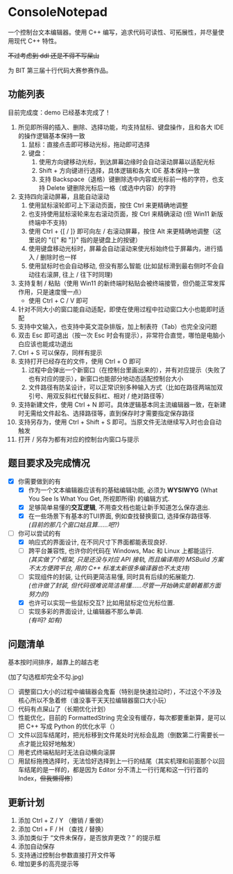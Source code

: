 # ConsoleNotepad

一个控制台文本编辑器。使用 C++ 编写，追求代码可读性、可拓展性，并尽量使用现代 C++ 特性。

~~不过考虑到 ddl 还是不得不写屎山~~

为 BIT 第三届十行代码大赛参赛作品。

## 功能列表
目前完成度：demo 已经基本完成了！

1. 所见即所得的插入、删除、选择功能，均支持鼠标、键盘操作，且和各大 IDE 的操作逻辑基本保持一致
	1. 鼠标：直接点击即可移动光标，拖动即可选择
	2. 键盘：
		1. 使用方向键移动光标，到达屏幕边缘时会自动滚动屏幕以适配光标
		2. Shift + 方向键进行选择，具体逻辑和各大 IDE 基本保持一致
		3. 支持 Backspace（退格）键删除选中内容或光标前一格的字符，也支持 Delete 键删除光标后一格（或选中内容）的字符
2. 支持四向滚动屏幕，且能自动滚动
	1. 使用鼠标滚轮即可上下滚动页面，按住 Ctrl 来更精确地调整
	2. 也支持使用鼠标滚轮来左右滚动页面，按 Ctrl 来精确滚动   (但 Win11 新版终端中不支持)
	3. 使用 Ctrl + {[ / ]} 即可向左 / 右滚动屏幕，按住 Alt 来更精确地调整（这里说的 "{[" 和 "]}" 指的是键盘上的按键）
	4. 使用键盘移动光标时，屏幕会自动滚动来使光标始终位于屏幕内，进行插入 / 删除时也一样
	5. 使用鼠标时也会自动移动, 但没有那么智能 (比如鼠标滑到最右侧时不会自动往右滚屏, 往上 / 往下时同理)
3. 支持复制 / 粘贴（使用 Win11 的新终端时粘贴会被终端接管，但仍能正常发挥作用，只是速度慢一点）
	- 使用 Ctrl + C / V 即可
4. 针对不同大小的窗口能自动适配，即使在使用过程中拉动窗口大小也能即时适配
5. 支持中文输入，也支持中英文混杂排版，加上制表符（Tab）也完全没问题
6. 双击 Esc 即可退出（按一次 Esc 时会有提示），非常符合直觉，哪怕是电脑小白应该也能成功退出
7. Ctrl + S 可以保存，同样有提示
8. 支持打开已经存在的文件，使用 Ctrl + O 即可
	1. 过程中会弹出一个新窗口（在控制台里画出来的），并有对应提示（失败了也有对应的提示），新窗口也能部分地动态适配控制台大小
	2. 文件路径有防呆设计，可以正常识别多种输入方式（比如在路径两端加双引号、用双反斜杠代替反斜杠、相对 / 绝对路径等）
9. 支持新建文件，使用 Ctrl + N 即可。具体逻辑基本同主流编辑器一致，在新建时无需给文件起名、选择路径等，直到保存时才需要指定保存路径
10. 支持另存为，使用 Ctrl + Shift + S 即可。当原文件无法继续写入时也会自动触发
11. 打开 / 另存为都有对应的控制台内窗口与提示

## 题目要求及完成情况
- [x] 你需要做到的有
	- [x] 作为一个文本编辑器应该有的基础编辑功能, 必须为 **WYSIWYG**  (What You See Is What You Get, 所视即所得) 的编辑方式.
	- [x] 足够简单易懂的**交互逻辑**, 不用查文档也能让新手知道怎么保存退出.
	- [x] 在一些场景下有基本的TUI界面, 例如查找替换窗口, 选择保存路径等.  
		  *(目前的那几个窗口姑且算......吧?)*
- [ ] 你可以尝试的有
	- [x] 响应式的界面设计, 在不同尺寸下界面都能表现良好.
	- [ ] 跨平台兼容性, 也许你的代码在 Windows, Mac 和 Linux 上都能运行.  
	      *(其实做了个框架, 只是还没与对应 API 接轨, 而且编译用的 MSBuild 方案不太方便跨平台, 用的 C++ 标准太新很多编译器也不太支持)*
	- [ ] 实现组件的封装, 让代码更简洁易懂, 同时具有后续的拓展能力.    
		  *(也许做了封装, 但代码很难说简洁易懂......尽管一开始确实是朝着那方面努力的)*
	- [x] 也许可以实现一些鼠标交互? 比如用鼠标定位光标位置.
	- [ ] 实现多彩的界面设计, 让编辑器不那么单调.   
		  *(有吗? 如有)*

## 问题清单
基本按时间排序，越靠上的越古老

(加了勾选框却完全不勾.jpg)
- [ ] 调整窗口大小的过程中编辑器会鬼畜（特别是快速拉动时），不过这个不涉及核心所以不急着修（谁没事干天天拉编辑器窗口大小玩）
- [ ] 代码有点屎山了（长期优化计划）
- [ ] 性能优化，目前的 FormattedString 完全没有缓存，每次都要重新算，是可以把 C++ 写成 Python 的优化水平（）
- [ ] 文件以回车结尾时，把光标移到文件尾处时光标会乱跑（倒数第二行需要长一点才能比较好地触发）
- [ ] 用老式终端粘贴时无法自动横向滚屏
- [ ] 用鼠标拖拽选择时，无法恰好选择到上一行的结尾（其实机理和前面那个以回车结尾的是一样的，都是因为 Editor 分不清上一行行尾和这一行行首的 Index，~~但我懒得修~~）

## 更新计划
1. 添加 Ctrl + Z / Y （撤销 / 重做）
2. 添加 Ctrl + F / H （查找 / 替换）
3. 添加类似于 “文件未保存，是否放弃更改？” 的提示框
4. 添加自动保存
5. 支持通过控制台参数直接打开文件等
6. 增加更多的高亮提示等